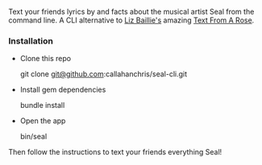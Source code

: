 Text your friends lyrics by and facts about the musical artist Seal from the command line. A CLI alternative to [Liz Baillie's](https://github.com/lizzerdrix) amazing [Text From A Rose](http://www.textfromarose.com/).

### Installation

* Clone this repo

    git clone git@github.com:callahanchris/seal-cli.git

* Install gem dependencies

    bundle install

* Open the app

    bin/seal

Then follow the instructions to text your friends everything Seal!